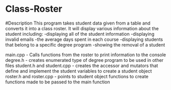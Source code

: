 # Class-Roster

#Description
This program takes student data given from a table and converts it into a class roster. 
It will display various information about the student including: 
-displaying all of the student information
-displaying invalid emails
-the average days spent in each course
-displaying students that belong to a specific degree program
-showing the removal of a student

main.cpp - Calls functions from the roster to print information to the console
degree.h - creates enumerated type of degree program to be used in other files
student.h and student.cpp - creates the accessor and mutators that define and implement the student variables to create a student object
roster.h and roster.cpp - points to student object functions to create functions made to be passed to the main function



